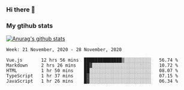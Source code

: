 ### Hi there 👋

### My gtihub stats

[![Anurag's github stats](https://github-readme-stats.vercel.app/api?username=gaozhidong)](https://github.com/gaozhidong/github-readme-stats)

<!--START_SECTION:waka-->
```text
Week: 21 November, 2020 - 28 November, 2020

Vue.js       12 hrs 56 mins  ██████████████▒░░░░░░░░░░   56.74 % 
Markdown     2 hrs 26 mins   ██▓░░░░░░░░░░░░░░░░░░░░░░   10.72 % 
HTML         1 hr 50 mins    ██░░░░░░░░░░░░░░░░░░░░░░░   08.07 % 
TypeScript   1 hr 37 mins    █▓░░░░░░░░░░░░░░░░░░░░░░░   07.15 % 
JavaScript   1 hr 26 mins    █▓░░░░░░░░░░░░░░░░░░░░░░░   06.34 % 
```
<!--END_SECTION:waka-->